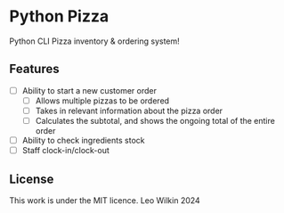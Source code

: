 # Python Pizza
Python CLI Pizza inventory &amp; ordering system!

## Features
- [ ] Ability to start a new customer order
  - [ ] Allows multiple pizzas to be ordered
  - [ ] Takes in relevant information about the pizza order
  - [ ] Calculates the subtotal, and shows the ongoing total of the entire order
- [ ] Ability to check ingredients stock
- [ ] Staff clock-in/clock-out

## License
This work is under the MIT licence. Leo Wilkin 2024
